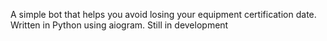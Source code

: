 
A simple bot that helps you avoid losing your equipment certification date. Written in Python using aiogram. Still in development
